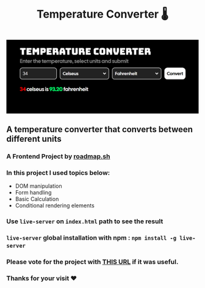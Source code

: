 <h1 align="center"> Temperature Converter 🌡️<h1>
<p align="center">
<img align="center" width="620px" src="./img/banner.png" alt="Banner Image">
</p>

## A temperature converter that converts between different units

### A Frontend Project by [roadmap.sh](https://roadmap.sh/frontend/projects)

### In this project I used topics below:

-   DOM manipulation
-   Form handling
-   Basic Calculation
-   Conditional rendering elements

### Use `live-server` on `index.html` path to see the result

### `live-server` global installation with npm : `npm install -g live-server`

### Please vote for the project with [THIS URL](https://roadmap.sh/projects/temperature-converter/solutions?u=66107474da1671f986289b45) if it was useful.

### Thanks for your visit ❤️
